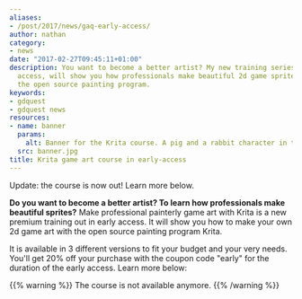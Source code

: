 ```yaml
---
aliases:
- /post/2017/news/gaq-early-access/
author: nathan
category:
- news
date: "2017-02-27T09:45:11+01:00"
description: You want to become a better artist? My new training series, out in early
  access, will show you how professionals make beautiful 2d game sprites, using Krita,
  the open source painting program.
keywords:
- gdquest
- gdquest news
resources:
- name: banner
  params:
    alt: Banner for the Krita course. A pig and a rabbit character in the forest.
  src: banner.jpg
title: Krita game art course in early-access
---
```


Update: the course is now out! Learn more below.

**Do you want to become a better artist? To learn how professionals make beautiful sprites?** Make professional painterly game art with Krita is a new premium training out in early access. It will show you how to make your own 2d game art with the open source painting program Krita.

It is available in 3 different versions to fit your budget and your very needs. You'll get 20% off your purchase with the coupon code "early" for the duration of the early access. Learn more below:

{{% warning %}}
The course is not available anymore.
{{% /warning %}}